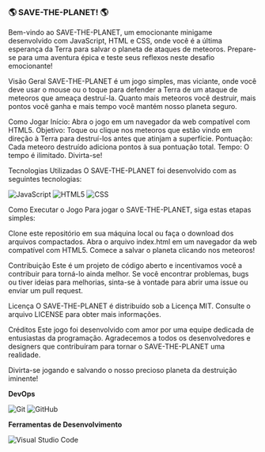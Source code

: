 <h3> 🌎 SAVE-THE-PLANET! 🌎 </h3>
Bem-vindo ao SAVE-THE-PLANET, um emocionante minigame desenvolvido com JavaScript, HTML e CSS, onde você é a última esperança da Terra para salvar o planeta de ataques de meteoros. Prepare-se para uma aventura épica e teste seus reflexos neste desafio emocionante!

Visão Geral
SAVE-THE-PLANET é um jogo simples, mas viciante, onde você deve usar o mouse ou o toque para defender a Terra de um ataque de meteoros que ameaça destruí-la. Quanto mais meteoros você destruir, mais pontos você ganha e mais tempo você mantém nosso planeta seguro.

Como Jogar
Início: Abra o jogo em um navegador da web compatível com HTML5.
Objetivo: Toque ou clique nos meteoros que estão vindo em direção à Terra para destruí-los antes que atinjam a superfície.
Pontuação: Cada meteoro destruído adiciona pontos à sua pontuação total.
Tempo: O tempo é ilimitado. Divirta-se!

Tecnologias Utilizadas
O SAVE-THE-PLANET foi desenvolvido com as seguintes tecnologias:

  ![JavaScript](https://img.shields.io/badge/-JavaScript-333333?style=flat&logo=javascript)
  ![HTML5](https://img.shields.io/badge/-HTML5-333333?style=flat&logo=HTML5)
  ![CSS](https://img.shields.io/badge/-CSS-333333?style=flat&logo=CSS3&logoColor=1572B6)
  
Como Executar o Jogo
Para jogar o SAVE-THE-PLANET, siga estas etapas simples:

Clone este repositório em sua máquina local ou faça o download dos arquivos compactados.
Abra o arquivo index.html em um navegador da web compatível com HTML5.
Comece a salvar o planeta clicando nos meteoros!

Contribuição
Este é um projeto de código aberto e incentivamos você a contribuir para torná-lo ainda melhor. Se você encontrar problemas, bugs ou tiver ideias para melhorias, sinta-se à vontade para abrir uma issue ou enviar um pull request.

Licença
O SAVE-THE-PLANET é distribuído sob a Licença MIT. Consulte o arquivo LICENSE para obter mais informações.

Créditos
Este jogo foi desenvolvido com amor por uma equipe dedicada de entusiastas da programação. Agradecemos a todos os desenvolvedores e designers que contribuíram para tornar o SAVE-THE-PLANET uma realidade.

Divirta-se jogando e salvando o nosso precioso planeta da destruição iminente!

  **DevOps**

  ![Git](https://img.shields.io/badge/-Git-333333?style=flat&logo=git)
  ![GitHub](https://img.shields.io/badge/-GitHub-333333?style=flat&logo=github)
  
  **Ferramentas de Desenvolvimento**

  ![Visual Studio Code](https://img.shields.io/badge/-Visual%20Studio%20Code-333333?style=flat&logo=visual-studio-code&logoColor=007ACC)
